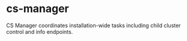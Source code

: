 # cs-manager
CS Manager coordinates installation-wide tasks including child cluster control and info endpoints.
